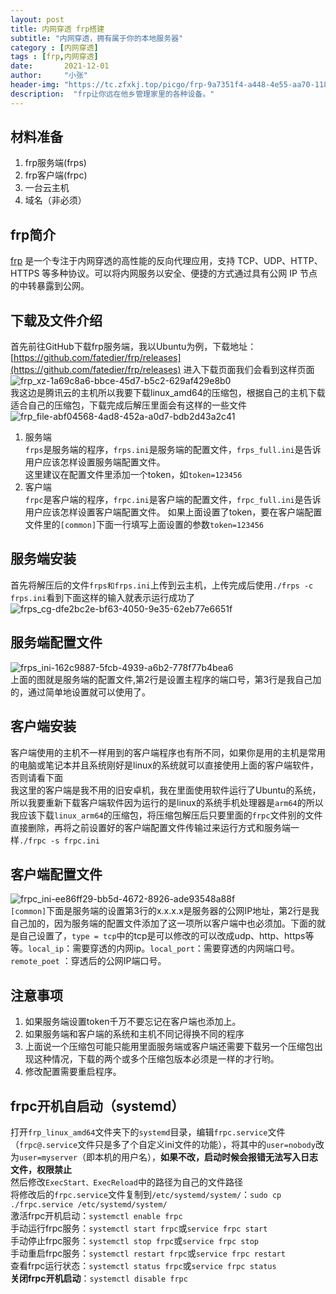 ```yaml
---
layout: post
title: 内网穿透 frp搭建
subtitle: "内网穿透，拥有属于你的本地服务器"
category : [内网穿透]
tags : [frp,内网穿透]
date:       2021-12-01
author:     "小张"
header-img: "https://tc.zfxkj.top/picgo/frp-9a7351f4-a448-4e55-aa70-118e344013ad.jpg"
description:  "frp让你远在他乡管理家里的各种设备。"
---
```


## 材料准备
1. frp服务端(frps)
2. frp客户端(frpc)
3. 一台云主机
4. 域名（非必须）

## frp简介
[frp](https://github.com/fatedier/frp/blob/dev/README_zh.md) 是一个专注于内网穿透的高性能的反向代理应用，支持 TCP、UDP、HTTP、HTTPS 等多种协议。可以将内网服务以安全、便捷的方式通过具有公网 IP 节点的中转暴露到公网。

## 下载及文件介绍
首先前往GitHub下载frp服务端，我以Ubuntu为例，下载地址：[https://github.com/fatedier/frp/releases](https://github.com/fatedier/frp/releases) 进入下载页面我们会看到这样页面  
![frp_xz-1a69c8a6-bbce-45d7-b5c2-629af429e8b0](https://tc.zfxkj.top/picgo/frp_xz-1a69c8a6-bbce-45d7-b5c2-629af429e8b0.png)  
我这边是腾讯云的主机所以我要下载linux_amd64的压缩包，根据自己的主机下载适合自己的压缩包，下载完成后解压里面会有这样的一些文件  
![frp_file-abf04568-4ad8-452a-a0d7-bdb2d43a2c41](https://tc.zfxkj.top/picgo/frp_file-abf04568-4ad8-452a-a0d7-bdb2d43a2c41.png)  
1. 服务端  
  `frps`是服务端的程序，`frps.ini`是服务端的配置文件，`frps_full.ini`是告诉用户应该怎样设置服务端配置文件。  
  这里建议在配置文件里添加一个token，如`token=123456`
2. 客户端  
  `frpc`是客户端的程序，`frpc.ini`是客户端的配置文件，`frpc_full.ini`是告诉用户应该怎样设置客户端配置文件。
  如果上面设置了token，要在客户端配置文件里的`[common]`下面一行填写上面设置的参数`token=123456`

## 服务端安装
首先将解压后的文件`frps和frps.ini`上传到云主机，上传完成后使用`./frps -c frps.ini`看到下面这样的输入就表示运行成功了  
![frps_cg-dfe2bc2e-bf63-4050-9e35-62eb77e6651f](https://tc.zfxkj.top/picgo/frps_cg-dfe2bc2e-bf63-4050-9e35-62eb77e6651f.png)

## 服务端配置文件
![frps_ini-162c9887-5fcb-4939-a6b2-778f77b4bea6](https://tc.zfxkj.top/picgo/frps_ini-162c9887-5fcb-4939-a6b2-778f77b4bea6.png)  
上面的图就是服务端的配置文件,第2行是设置主程序的端口号，第3行是我自己加的，通过简单地设置就可以使用了。

## 客户端安装
客户端使用的主机不一样用到的客户端程序也有所不同，如果你是用的主机是常用的电脑或笔记本并且系统刚好是linux的系统就可以直接使用上面的客户端软件，否则请看下面  
我这里的客户端是我不用的旧安卓机，我在里面使用软件运行了Ubuntu的系统，所以我要重新下载客户端软件因为运行的是linux的系统手机处理器是`arm64`的所以我应该下载`linux_arm64`的压缩包，将压缩包解压后只要里面的`frpc`文件别的文件直接删除，再将之前设置好的客户端配置文件传输过来运行方式和服务端一样`./frpc -s frpc.ini`

## 客户端配置文件
![frpc_ini-ee86ff29-bb5d-4672-8926-ade93548a88f](https://tc.zfxkj.top/picgo/frpc_ini-ee86ff29-bb5d-4672-8926-ade93548a88f.png)  
`[common]`下面是服务端的设置第3行的x.x.x.x是服务器的公网IP地址，第2行是我自己加的，因为服务端的配置文件添加了这一项所以客户端中也必须加。下面的就是自己设置了，`type = tcp`中的tcp是可以修改的可以改成udp、http、https等等。`local_ip`：需要穿透的内网ip。`local_port`：需要穿透的内网端口号。`remote_poet` ：穿透后的公网IP端口号。

## 注意事项
1. 如果服务端设置token千万不要忘记在客户端也添加上。
2. 如果服务端和客户端的系统和主机不同记得换不同的程序
3. 上面说一个压缩包可能只能用里面服务端或客户端还需要下载另一个压缩包出现这种情况，下载的两个或多个压缩包版本必须是一样的才行哟。
4. 修改配置需要重启程序。

## frpc开机自启动（systemd）
打开`frp_linux_amd64`文件夹下的`systemd`目录，编辑`frpc.service`文件（`frpc@.service`文件只是多了个自定义ini文件的功能），将其中的`user=nobody`改为`user=myserver`（即本机的用户名），**如果不改，启动时候会报错无法写入日志文件，权限禁止**  
然后修改`ExecStart、ExecReload`中的路径为自己的文件路径  
将修改后的`frpc.service`文件复制到`/etc/systemd/system/`：`sudo cp ./frpc.service /etc/systemd/system/`  
激活frpc开机启动：`systemctl enable frpc`  
手动运行frpc服务：`systemctl start frpc`或`service frpc start`  
手动停止frpc服务：`systemctl stop frpc`或`service frpc stop`  
手动重启frpc服务：`systemctl restart frpc`或`service frpc restart`  
查看frpc运行状态：`systemctl status frpc`或`service frpc status`  
**关闭frpc开机启动**：`systemctl disable frpc`  